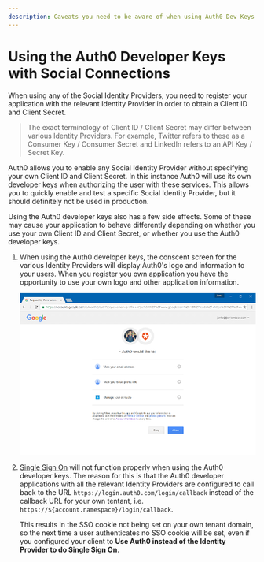 ```yaml
---
description: Caveats you need to be aware of when using Auth0 Dev Keys for social providers.
---
```


# Using the Auth0 Developer Keys with Social Connections

When using any of the Social Identity Providers, you need to register your application with the relevant Identity Provider in order to obtain a Client ID and Client Secret. 

> The exact terminology of Client ID / Client Secret may differ between various Identity Providers. For example, Twitter refers to these as a Consumer Key / Consumer Secret and LinkedIn refers to an API Key / Secret Key.

Auth0 allows you to enable any Social Identity Provider without specifying your own Client ID and Client Secret. In this instance Auth0 will use its own developer keys when authorizing the user with these services. This allows you to quickly enable and test a specific Social Identity Provider, but it should definitely not be used in production. 

Using the Auth0 developer keys also has a few side effects. Some of these may cause your application to behave differently depending on whether you use your own Client ID and Client Secret, or whether you use the Auth0 developer keys.

1. When using the Auth0 developer keys, the conscent screen for the various Identity Providers will display Auth0's logo and information to your users. When you register you own application you have the opportunity to use your own logo and other application information.

    ![](/media/articles/connections/social/devkeys/conscent-screen.png)

2. [Single Sign On](/sso) will not function properly when using the Auth0 developer keys. The reason for this is that the Auth0 developer applications with all the relevant Identity Providers are configured to call back to the URL `https://login.auth0.com/login/callback` instead of the callback URL for your own tentant, i.e.  `https://${account.namespace}/login/callback`.

    This results in the SSO cookie not being set on your own tenant domain, so the next time a user authenticates no SSO cookie will be set, even if you configured your client to **Use Auth0 instead of the Identity Provider to do Single Sign On**.